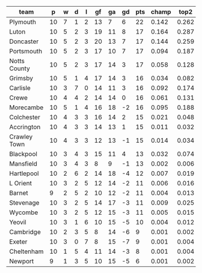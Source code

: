 |     team     | p  | w | d | l | gf | ga | gd | pts | champ | top2  | top3  | top4  |  5-7  | bot4  | bot3  | bot2  |
|--------------|----|---|---|---|----|----|----|-----|-------|-------|-------|-------|-------|-------|-------|-------|
| Plymouth     | 10 | 7 | 1 | 2 | 13 |  7 |  6 |  22 | 0.142 | 0.262 | 0.366 | 0.461 | 0.211 | 0.011 | 0.006 | 0.003|
| Luton        | 10 | 5 | 2 | 3 | 19 | 11 |  8 |  17 | 0.164 | 0.287 | 0.392 | 0.483 | 0.205 | 0.008 | 0.004 | 0.002|
| Doncaster    | 10 | 5 | 2 | 3 | 20 | 13 |  7 |  17 | 0.144 | 0.259 | 0.361 | 0.454 | 0.206 | 0.011 | 0.007 | 0.004|
| Portsmouth   | 10 | 5 | 2 | 3 | 17 | 10 |  7 |  17 | 0.094 | 0.187 | 0.280 | 0.364 | 0.217 | 0.020 | 0.011 | 0.006|
| Notts County | 10 | 5 | 2 | 3 | 17 | 14 |  3 |  17 | 0.058 | 0.128 | 0.193 | 0.259 | 0.192 | 0.035 | 0.023 | 0.012|
| Grimsby      | 10 | 5 | 1 | 4 | 17 | 14 |  3 |  16 | 0.034 | 0.082 | 0.134 | 0.188 | 0.176 | 0.059 | 0.037 | 0.020|
| Carlisle     | 10 | 3 | 7 | 0 | 14 | 11 |  3 |  16 | 0.092 | 0.174 | 0.260 | 0.341 | 0.210 | 0.021 | 0.012 | 0.006|
| Crewe        | 10 | 4 | 4 | 2 | 14 | 14 |  0 |  16 | 0.061 | 0.131 | 0.201 | 0.271 | 0.198 | 0.033 | 0.020 | 0.009|
| Morecambe    | 10 | 5 | 1 | 4 | 16 | 18 | -2 |  16 | 0.095 | 0.188 | 0.273 | 0.353 | 0.208 | 0.021 | 0.012 | 0.006|
| Colchester   | 10 | 4 | 3 | 3 | 16 | 14 |  2 |  15 | 0.021 | 0.048 | 0.077 | 0.113 | 0.146 | 0.094 | 0.062 | 0.033|
| Accrington   | 10 | 4 | 3 | 3 | 14 | 13 |  1 |  15 | 0.011 | 0.032 | 0.059 | 0.087 | 0.114 | 0.132 | 0.091 | 0.052|
| Crawley Town | 10 | 4 | 3 | 3 | 12 | 13 | -1 |  15 | 0.014 | 0.034 | 0.063 | 0.093 | 0.120 | 0.117 | 0.080 | 0.048|
| Blackpool    | 10 | 3 | 4 | 3 | 15 | 11 |  4 |  13 | 0.032 | 0.074 | 0.121 | 0.169 | 0.179 | 0.057 | 0.036 | 0.021|
| Mansfield    | 10 | 3 | 4 | 3 |  8 |  9 | -1 |  13 | 0.002 | 0.006 | 0.011 | 0.021 | 0.039 | 0.338 | 0.254 | 0.172|
| Hartlepool   | 10 | 2 | 6 | 2 | 14 | 18 | -4 |  12 | 0.007 | 0.019 | 0.036 | 0.057 | 0.087 | 0.181 | 0.133 | 0.080|
| L Orient     | 10 | 3 | 2 | 5 | 12 | 14 | -2 |  11 | 0.006 | 0.016 | 0.031 | 0.050 | 0.081 | 0.203 | 0.145 | 0.089|
| Barnet       |  9 | 2 | 5 | 2 | 10 | 12 | -2 |  11 | 0.004 | 0.013 | 0.023 | 0.040 | 0.063 | 0.248 | 0.182 | 0.121|
| Stevenage    | 10 | 3 | 2 | 5 | 14 | 17 | -3 |  11 | 0.009 | 0.025 | 0.045 | 0.070 | 0.105 | 0.157 | 0.110 | 0.068|
| Wycombe      | 10 | 3 | 2 | 5 | 12 | 15 | -3 |  11 | 0.005 | 0.015 | 0.029 | 0.045 | 0.078 | 0.222 | 0.160 | 0.102|
| Yeovil       | 10 | 3 | 1 | 6 | 10 | 15 | -5 |  10 | 0.004 | 0.012 | 0.022 | 0.037 | 0.062 | 0.254 | 0.188 | 0.121|
| Cambridge    | 10 | 2 | 3 | 5 |  8 | 14 | -6 |   9 | 0.001 | 0.002 | 0.005 | 0.009 | 0.023 | 0.465 | 0.376 | 0.272|
| Exeter       | 10 | 3 | 0 | 7 |  8 | 15 | -7 |   9 | 0.001 | 0.004 | 0.007 | 0.012 | 0.028 | 0.435 | 0.345 | 0.245|
| Cheltenham   | 10 | 1 | 5 | 4 | 11 | 14 | -3 |   8 | 0.001 | 0.004 | 0.008 | 0.013 | 0.027 | 0.436 | 0.349 | 0.248|
| Newport      |  9 | 1 | 3 | 5 | 10 | 15 | -5 |   6 | 0.001 | 0.002 | 0.005 | 0.012 | 0.028 | 0.442 | 0.357 | 0.262|
